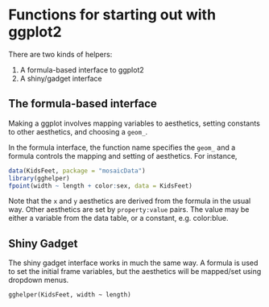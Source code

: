 # Functions for starting out with ggplot2

There are two kinds of helpers:

1. A formula-based interface to ggplot2
2. A shiny/gadget interface

## The formula-based interface

Making a ggplot involves mapping variables to aesthetics, setting constants to other aesthetics, and choosing a `geom_`.

In the formula interface, the function name specifies the `geom_` and a formula controls the mapping and setting of aesthetics.  For instance,
```r
data(KidsFeet, package = "mosaicData")
library(gghelper)
fpoint(width ~ length + color:sex, data = KidsFeet)
```
Note that the `x` and `y` aesthetics are derived from the formula in the usual way.  Other aesthetics are set by `property:value` pairs.  The value
may be either a variable from the data table, or a constant, e.g. color:blue.

## Shiny Gadget

The shiny gadget interface works in much the same way.  A formula is used to set the initial frame variables, but the aesthetics will be mapped/set using dropdown menus.
```
gghelper(KidsFeet, width ~ length)
```
